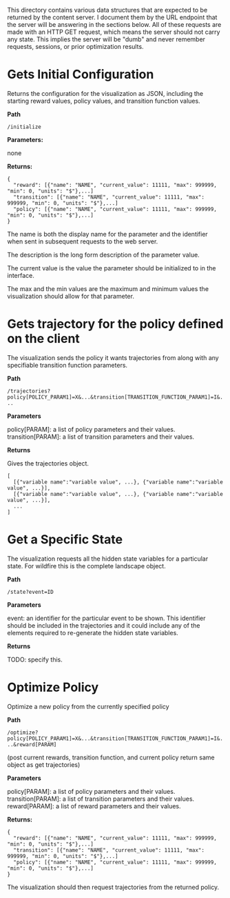 This directory contains various data structures that are expected to be returned by the content server. I document them by the URL endpoint that the server will be answering in the sections below. All of these requests are made with an HTTP GET request, which means the server should not carry any state. This implies the server will be "dumb" and never remember requests, sessions, or prior optimization results.

# Gets Initial Configuration

Returns the configuration for the visualization as JSON, including the starting reward values, policy values, and transition function values.

**Path**

`/initialize`

**Parameters:**

none

**Returns:**

    {
      "reward": [{"name": "NAME", "current_value": 11111, "max": 999999, "min": 0, "units": "$"},...]
      "transition": [{"name": "NAME", "current_value": 11111, "max": 999999, "min": 0, "units": "$"},...]
      "policy": [{"name": "NAME", "current_value": 11111, "max": 999999, "min": 0, "units": "$"},...]
    }

The name is both the display name for the parameter and the identifier when sent in subsequent requests to the web server.

The description is the long form description of the parameter value.

The current value is the value the parameter should be initialized to in the interface.

The max and the min values are the maximum and minimum values the visualization should allow for that parameter.

# Gets trajectory for the policy defined on the client

The visualization sends the policy it wants trajectories from along with any specifiable transition function parameters.

**Path**

`/trajectories?policy[POLICY_PARAM1]=X&...&transition[TRANSITION_FUNCTION_PARAM1]=I&...`

**Parameters**

policy[PARAM]: a list of policy parameters and their values.  
transition[PARAM]: a list of transition parameters and their values.

**Returns**

Gives the trajectories object.

    [
      [{"variable name":"variable value", ...}, {"variable name":"variable value", ...}],
      [{"variable name":"variable value", ...}, {"variable name":"variable value", ...}],
      ...
    ]

# Get a Specific State

The visualization requests all the hidden state variables for a particular state. For wildfire this is the complete landscape object.

**Path**

`/state?event=ID`

**Parameters**

event: an identifier for the particular event to be shown. This identifier should be included in the trajectories and it could include any of the elements required to re-generate the hidden state variables.

**Returns**

TODO: specify this.

# Optimize Policy

Optimize a new policy from the currently specified policy

**Path**

`/optimize?policy[POLICY_PARAM1]=X&...&transition[TRANSITION_FUNCTION_PARAM1]=I&...&reward[PARAM]`

(post current rewards, transition function, and current policy return same object as get trajectories)

**Parameters**

policy[PARAM]: a list of policy parameters and their values.  
transition[PARAM]: a list of transition parameters and their values.
reward[PARAM]: a list of reward parameters and their values.

**Returns:**

    {
      "reward": [{"name": "NAME", "current_value": 11111, "max": 999999, "min": 0, "units": "$"},...]
      "transition": [{"name": "NAME", "current_value": 11111, "max": 999999, "min": 0, "units": "$"},...]
      "policy": [{"name": "NAME", "current_value": 11111, "max": 999999, "min": 0, "units": "$"},...]
    }

The visualization should then request trajectories from the returned policy.


